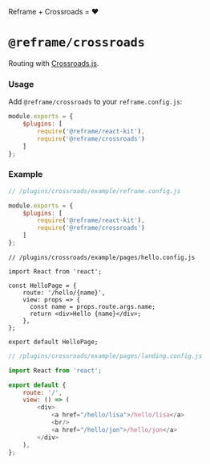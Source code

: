 <!---






    WARNING, READ THIS.
    This is a computed file. Do not edit.
    Edit `/plugins/crossroads/readme.template.md` instead.












    WARNING, READ THIS.
    This is a computed file. Do not edit.
    Edit `/plugins/crossroads/readme.template.md` instead.












    WARNING, READ THIS.
    This is a computed file. Do not edit.
    Edit `/plugins/crossroads/readme.template.md` instead.












    WARNING, READ THIS.
    This is a computed file. Do not edit.
    Edit `/plugins/crossroads/readme.template.md` instead.












    WARNING, READ THIS.
    This is a computed file. Do not edit.
    Edit `/plugins/crossroads/readme.template.md` instead.






-->

Reframe + Crossroads = :heart:

# `@reframe/crossroads`

Routing with [Crossroads.js](https://github.com/millermedeiros/crossroads.js).

### Usage

Add `@reframe/crossroads` to your `reframe.config.js`:

~~~js
module.exports = {
    $plugins: [
        require('@reframe/react-kit'),
        require('@reframe/crossroads')
    ]
};
~~~

### Example

~~~js
// /plugins/crossroads/example/reframe.config.js

module.exports = {
    $plugins: [
        require('@reframe/react-kit'),
        require('@reframe/crossroads')
    ]
};
~~~

~~~sugarss
// /plugins/crossroads/example/pages/hello.config.js

import React from 'react';

const HelloPage = {
    route: '/hello/{name}',
    view: props => {
      const name = props.route.args.name;
      return <div>Hello {name}</div>;
    },
};

export default HelloPage;
~~~

~~~js
// /plugins/crossroads/example/pages/landing.config.js

import React from 'react';

export default {
    route: '/',
    view: () => (
        <div>
            <a href="/hello/lisa">/hello/lisa</a>
            <br/>
            <a href="/hello/jon">/hello/jon</a>
        </div>
    ),
};
~~~

<!---






    WARNING, READ THIS.
    This is a computed file. Do not edit.
    Edit `/plugins/crossroads/readme.template.md` instead.












    WARNING, READ THIS.
    This is a computed file. Do not edit.
    Edit `/plugins/crossroads/readme.template.md` instead.












    WARNING, READ THIS.
    This is a computed file. Do not edit.
    Edit `/plugins/crossroads/readme.template.md` instead.












    WARNING, READ THIS.
    This is a computed file. Do not edit.
    Edit `/plugins/crossroads/readme.template.md` instead.












    WARNING, READ THIS.
    This is a computed file. Do not edit.
    Edit `/plugins/crossroads/readme.template.md` instead.






-->
